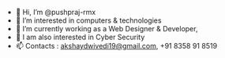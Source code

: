 - 👋 Hi, I’m @pushpraj-rmx
- 👀 I’m interested in computers & technologies
- 🌱 I’m currently working as a Web Designer & Developer, 
- 💞️ I am also interested in Cyber Security
- 📫 Contacts : akshaydwivedi19@gmail.com, +91 8358 91 8519

<!---
pushpraj-rmx/pushpraj-rmx is a ✨ special ✨ repository because its `README.md` (this file) appears on your GitHub profile.
You can click the Preview link to take a look at your changes.
--->
